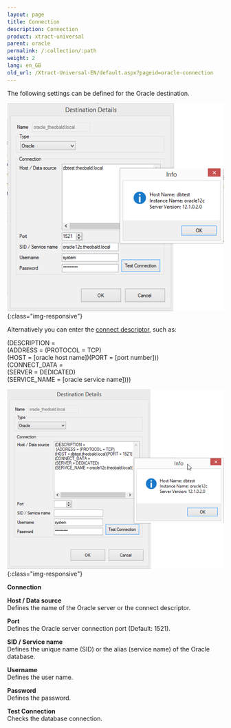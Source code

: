 ```yaml
---
layout: page
title: Connection
description: Connection
product: xtract-universal
parent: oracle
permalink: /:collection/:path
weight: 2
lang: en_GB
old_url: /Xtract-Universal-EN/default.aspx?pageid=oracle-connection
---
```


The following settings can be defined for the Oracle destination.

![XU_oracle_connection_test_1](/img/content/XU_oracle_connection_test_1.png){:class="img-responsive"}


Alternatively you can enter the [connect descriptor](), such as:

(DESCRIPTION =<br>
 (ADDRESS = (PROTOCOL = TCP)<br>
(HOST = [oracle host name])(PORT = [port number]))<br>
(CONNECT_DATA =<br>
(SERVER = DEDICATED)<br>
(SERVICE_NAME = [oracle service name])))<br>

![XU_oracle_connection_test_2](/img/content/XU_oracle_connection_test_2.png){:class="img-responsive"}


**Connection**

**Host / Data source** <br>
Defines the name of the Oracle server or the connect descriptor. 

**Port** <br>
Defines the Oracle server connection port (Default: 1521).

**SID / Service name** <br>
Defines the unique name (SID) or the alias (service name) of the Oracle database.

**Username** <br> 
Defines the user name.

**Password** <br>
Defines the password.
            
**Test Connection** <br>
Checks the database connection. 